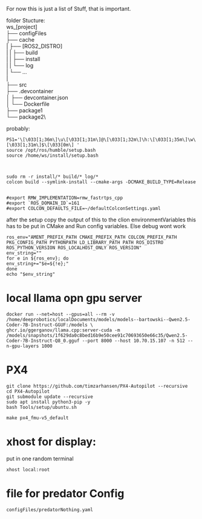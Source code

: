 For now this is just a list of Stuff, that is important.

folder Stucture: \
ws_[project] \
├── configFiles\
├── cache\
|   ├── [ROS2_DISTRO]\
|   |   ├── build\
|   |   ├── install\
|   |   └── log\
|   └── ...\
|\
├── src\
├── .devcontainer\
│   ├── devcontainer.json\
│   └── Dockerfile\
├── package1\
└── package2\

probably:
```
PS1='\[\033[1;36m\]\u\[\033[1;31m\]@\[\033[1;32m\]\h:\[\033[1;35m\]\w\[\033[1;31m\]$\[\033[0m\] '
source /opt/ros/humble/setup.bash
source /home/ws/install/setup.bash



sudo rm -r install/* build/* log/*
colcon build --symlink-install --cmake-args -DCMAKE_BUILD_TYPE=Release


#export RMW_IMPLEMENTATION=rmw_fastrtps_cpp
#export `ROS_DOMAIN_ID`=161
#export COLCON_DEFAULTS_FILE=~/defaultColconSettings.yaml
```

after the setup copy the output of this to the clion environmentVariables
this has to be put in CMake and Run config variables. Else debug wont work
```
ros_env="AMENT_PREFIX_PATH CMAKE_PREFIX_PATH COLCON_PREFIX_PATH PKG_CONFIG_PATH PYTHONPATH LD_LIBRARY_PATH PATH ROS_DISTRO ROS_PYTHON_VERSION ROS_LOCALHOST_ONLY ROS_VERSION"
env_string=""
for e in ${ros_env}; do
env_string+="$e=${!e};"
done
echo "$env_string"
```



# local llama opn gpu server 
```
docker run --net=host --gpus=all --rm -v /home/deeprobotics/localDocuments/models/models--bartowski--Qwen2.5-Coder-7B-Instruct-GGUF:/models \
ghcr.io/ggerganov/llama.cpp:server-cuda -m /models/snapshots/1f629da0c8bed16b9e50cee91c70693650e66c35/Qwen2.5-Coder-7B-Instruct-Q8_0.gguf --port 8000 --host 10.70.15.107 -n 512 --n-gpu-layers 1000
```



# PX4
```
git clone https://github.com/timzarhansen/PX4-Autopilot --recursive
cd PX4-Autopilot
git submodule update --recursive
sudo apt install python3-pip -y
bash Tools/setup/ubuntu.sh

make px4_fmu-v5_default
```

# xhost for display:
put in one random terminal
```
xhost local:root
```

# file for predator Config
```
configFiles/predatorNothing.yaml
```






